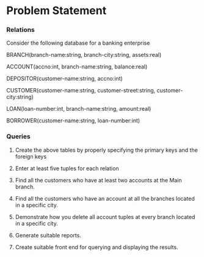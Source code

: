 Problem Statement
=================

### Relations

Consider the following database for a banking enterprise

BRANCH(branch-name:string, branch-city:string, assets:real)

ACCOUNT(accno:int, branch-name:string, balance:real)

DEPOSITOR(customer-name:string, accno:int)

CUSTOMER(customer-name:string, customer-street:string, customer-city:string)

LOAN(loan-number:int, branch-name:string, amount:real)

BORROWER(customer-name:string, loan-number:int)


### Queries


1. Create the above tables by properly specifying the primary keys and the foreign keys

2. Enter at least five tuples for each relation

3. Find all the customers who have at least two accounts at the Main branch.

4. Find all the customers who have an account at all the branches located in a specific city.

5. Demonstrate how you delete all account tuples at every branch located in a specific city.

6. Generate suitable reports.

7. Create suitable front end for querying and displaying the results.
